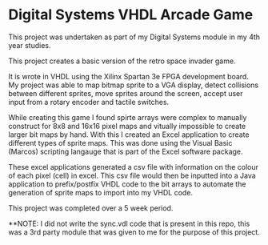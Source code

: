 # Digital Systems VHDL Arcade Game

This project was undertaken as part of my Digital Systems module in my 4th year studies. 

This project creates a basic version of the retro space invader game. 

It is wrote in VHDL using the Xilinx Spartan 3e FPGA development board. My project was able to map bitmap sprite to a VGA display, detect collisions between different sprites, move sprites around the screen, accept user input from a rotary encoder and tactile switches.

While creating this game I found spirte arrays were complex to manually construct for 8x8 and 16x16 pixel maps and vitually 
impossible to create larger bit maps by hand. With this I created an Excel application to create different types of sprite 
maps. This was done using the Visual Basic (Marcos) scripting langauge that is part of the Excel software package. 

These excel applications generated a csv file with information on the colour of each pixel (cell) in excel. This csv file 
would then be inputted into a Java application to prefix/postfix VHDL code to the bit arrays to automate the generation of
sprite maps to import into my VHDL code. 

This project was completed over a 5 week period. 

**NOTE: I did not write the sync.vdl code that is present in this repo, this was a 3rd party module that was given to me for the purpose            of this project.  
